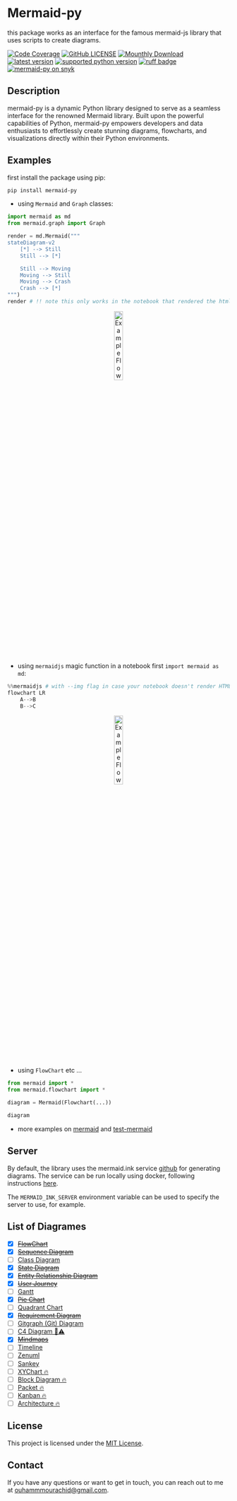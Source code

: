 # Mermaid-py

this package works as an interface for the famous mermaid-js library that uses scripts to create diagrams.

[![Code Coverage](https://codecov.io/gh/ouhammmourachid/mermaid-py/graph/badge.svg?token=732C2PA73Z)](https://codecov.io/gh/ouhammmourachid/mermaid-py)
[![GitHub LICENSE](https://img.shields.io/github/license/ouhammmourachid/mermaid-py)](https://github.com/ouhammmourachid/mermaid-py/blob/main/LICENSE)
[![Mounthly Download](https://img.shields.io/pypi/dm/mermaid-py)](https://pypistats.org/packages/mermaid-py)
[![latest version](https://img.shields.io/pypi/v/mermaid-py.svg?style=flat)](https://pypi.org/project/mermaid-py/)
[![supported python version](https://img.shields.io/pypi/pyversions/mermaid-py)](https://pypi.org/project/mermaid-py)
[![ruff badge](https://img.shields.io/endpoint?url=https://raw.githubusercontent.com/astral-sh/ruff/main/assets/badge/v2.json)](https://github.com/astral-sh/ruff)
[![mermaid-py on snyk](https://snyk.io/advisor/python/mermaid-py/badge.svg)](https://snyk.io/advisor/python/mermaid-py)


## Description

mermaid-py is a dynamic Python library designed to serve as a seamless interface for
the renowned Mermaid library. Built upon the powerful capabilities of Python, mermaid-py
empowers developers and data enthusiasts to effortlessly create stunning diagrams, flowcharts,
and visualizations directly within their Python environments.


## Examples

first install the package using pip:

```bash
pip install mermaid-py
```

- using `Mermaid` and `Graph` classes:
```python
import mermaid as md
from mermaid.graph import Graph

render = md.Mermaid("""
stateDiagram-v2
    [*] --> Still
    Still --> [*]

    Still --> Moving
    Moving --> Still
    Moving --> Crash
    Crash --> [*]
""")
render # !! note this only works in the notebook that rendered the html.
```

<p align="center">
   <img src="https://github.com/user-attachments/assets/8476ec24-b41f-4a88-9c30-a2478a2c0fd8" alt="Example Flowchart"
    style="width: 20%;">
</p>

- using `mermaidjs` magic function in a notebook first `import mermaid as md`:

```python
%%mermaidjs # with --img flag in case your notebook doesn't render HTML
flowchart LR
    A-->B
    B-->C
```

<p align="center">
    <img src="https://github.com/ouhammmourachid/mermaid-py/assets/93659459/d4d1b993-a33d-4eb0-82ae-2ad39bf30e90" alt="Example Flowchart"
    style="width: 20%;">
</p>

- using `FlowChart` etc ...

```python
from mermaid import *
from mermaid.flowchart import *

diagram = Mermaid(Flowchart(...))

diagram
```
- more examples on [mermaid](https://www.kaggle.com/code/ouhammourachid/mermaid-py) and [test-mermaid](https://www.kaggle.com/code/ouhammourachid/testing-mermaid-py)

## Server

By default, the library uses the mermaid.ink service [github](https://github.com/jihchi/mermaid.ink) for generating diagrams. The service can be run locally using docker, following instructions [here](https://github.com/jihchi/mermaid.ink?tab=readme-ov-file#launch-a-container).

The `MERMAID_INK_SERVER` environment variable can be used to specify the server to use, for example.

## List of Diagrames
- [x] [~~FlowChart~~](https://mermaid.js.org/syntax/flowchart.html)
- [x] [~~Sequence Diagram~~](https://mermaid.js.org/syntax/sequenceDiagram.html)
- [ ] [Class Diagram](https://mermaid.js.org/syntax/classDiagram.html)
- [x] [~~State Diagram~~](https://mermaid.js.org/syntax/stateDiagram.html)
- [x] [~~Entity Relationship Diagram~~](https://mermaid.js.org/syntax/entityRelationshipDiagram.html)
- [x] [~~User Journey~~](https://mermaid.js.org/syntax/userJourney.html)
- [ ] [Gantt](https://mermaid.js.org/syntax/gantt.html)
- [x] [~~Pie Chart~~](https://mermaid.js.org/syntax/pie.html)
- [ ] [Quadrant Chart](https://mermaid.js.org/syntax/quadrantChart.html)
- [x] [~~Requirement Diagram~~](https://mermaid.js.org/syntax/requirementDiagram.html)
- [ ] [Gitgraph (Git) Diagram](https://mermaid.js.org/syntax/gitgraph.html)
- [ ] [C4 Diagram 🦺⚠️](https://mermaid.js.org/syntax/c4.html)
- [x] [~~Mindmaps~~](https://mermaid.js.org/syntax/mindmap.html)
- [ ] [Timeline](https://mermaid.js.org/syntax/timeline.html)
- [ ] [Zenuml](https://mermaid.js.org/syntax/zenuml.html)
- [ ] [Sankey](https://mermaid.js.org/syntax/sankey.html)
- [ ] [XYChart 🔥](https://mermaid.js.org/syntax/xyChart.html)
- [ ] [Block Diagram 🔥](https://mermaid.js.org/syntax/block.html)
- [ ] [Packet 🔥](https://mermaid.js.org/syntax/packet.html)
- [ ] [Kanban 🔥](https://mermaid.js.org/syntax/kanban.html)
- [ ] [Architecture 🔥](https://mermaid.js.org/syntax/architecture.html)

## License

This project is licensed under the [MIT License](LICENSE).

## Contact

If you have any questions or want to get in touch, you can reach out to me at [ouhammmourachid@gmail.com](ouhammmourachid@gmail.com).
